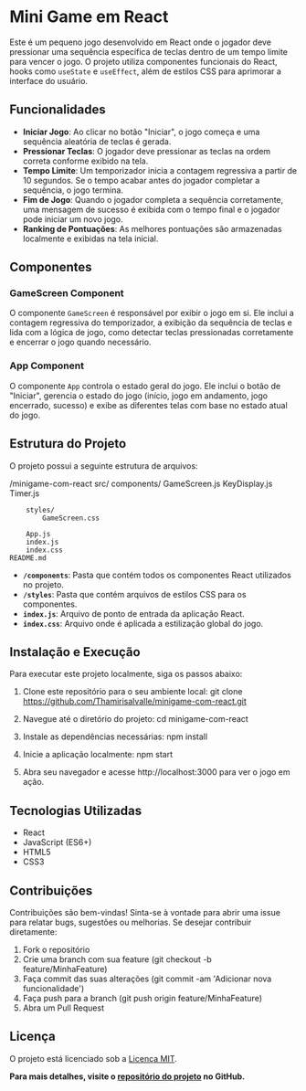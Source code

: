 # Mini Game em React

Este é um pequeno jogo desenvolvido em React onde o jogador deve pressionar uma sequência específica de teclas dentro de um tempo limite para vencer o jogo. O projeto utiliza componentes funcionais do React, hooks como `useState` e `useEffect`, além de estilos CSS para aprimorar a interface do usuário.

## Funcionalidades

- **Iniciar Jogo**: Ao clicar no botão "Iniciar", o jogo começa e uma sequência aleatória de teclas é gerada.
- **Pressionar Teclas**: O jogador deve pressionar as teclas na ordem correta conforme exibido na tela.
- **Tempo Limite**: Um temporizador inicia a contagem regressiva a partir de 10 segundos. Se o tempo acabar antes do jogador completar a sequência, o jogo termina.
- **Fim de Jogo**: Quando o jogador completa a sequência corretamente, uma mensagem de sucesso é exibida com o tempo final e o jogador pode iniciar um novo jogo.
- **Ranking de Pontuações**: As melhores pontuações são armazenadas localmente e exibidas na tela inicial.

## Componentes

### GameScreen Component

O componente `GameScreen` é responsável por exibir o jogo em si. Ele inclui a contagem regressiva do temporizador, a exibição da sequência de teclas e lida com a lógica de jogo, como detectar teclas pressionadas corretamente e encerrar o jogo quando necessário.

### App Component

O componente `App` controla o estado geral do jogo. Ele inclui o botão de "Iniciar", gerencia o estado do jogo (início, jogo em andamento, jogo encerrado, sucesso) e exibe as diferentes telas com base no estado atual do jogo.

## Estrutura do Projeto

O projeto possui a seguinte estrutura de arquivos:

/minigame-com-react
    src/
        components/
            GameScreen.js
            KeyDisplay.js
            Timer.js

        styles/
            GameScreen.css

        App.js
        index.js
        index.css
    README.md



- **`/components`**: Pasta que contém todos os componentes React utilizados no projeto.
- **`/styles`**: Pasta que contém arquivos de estilos CSS para os componentes.
- **`index.js`**: Arquivo de ponto de entrada da aplicação React.
- **`index.css`**: Arquivo onde é aplicada a estilização global do jogo.

## Instalação e Execução

Para executar este projeto localmente, siga os passos abaixo:

1. Clone este repositório para o seu ambiente local:
   git clone https://github.com/Thamirisalvalle/minigame-com-react.git

2. Navegue até o diretório do projeto:
    cd minigame-com-react

3. Instale as dependências necessárias:
    npm install

4. Inicie a aplicação localmente:
    npm start

5. Abra seu navegador e acesse http://localhost:3000 para ver o jogo em ação.

## Tecnologias Utilizadas
- React
- JavaScript (ES6+)
- HTML5
- CSS3

## Contribuições
Contribuições são bem-vindas! Sinta-se à vontade para abrir uma issue para relatar bugs, sugestões ou melhorias. Se desejar contribuir diretamente:

1. Fork o repositório
2. Crie uma branch com sua feature (git checkout -b feature/MinhaFeature)
3. Faça commit das suas alterações (git commit -am 'Adicionar nova funcionalidade')
4. Faça push para a branch (git push origin feature/MinhaFeature)
5. Abra um Pull Request

## Licença

O projeto está licenciado sob a [Licença MIT](https://opensource.org/licenses/MIT).

**Para mais detalhes, visite o [repositório do projeto](https://github.com/Thamirisalvalle/minigame-com-react) no GitHub.**

